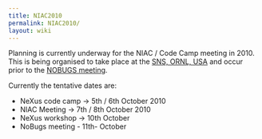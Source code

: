 ```yaml
---
title: NIAC2010
permalink: NIAC2010/
layout: wiki
---
```


Planning is currently underway for the NIAC / Code Camp meeting in 2010.
This is being organised to take place at the [SNS, ORNL,
USA](http://neutrons.ornl.gov/) and occur prior to the [NOBUGS
meeting](http://www.nobugsconference.org/).

Currently the tentative dates are:

-   NeXus code camp -&gt; 5th / 6th October 2010
-   NIAC Meeting -&gt; 7th / 8th October 2010
-   NeXus workshop -&gt; 10th October
-   NoBugs meeting - 11th- October

